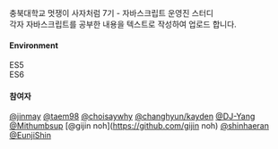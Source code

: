 충북대학교 멋쟁이 사자처럼 7기 - 자바스크립트 운영진 스터디
<br>
각자 자바스크립트를 공부한 내용을 텍스트로 작성하여 업로드 합니다.

#### Environment

ES5
<br>
ES6

#### 참여자

[@jinmay](https://github.com/jinmay)
[@taem98](https://github.com/taem98)
[@choisaywhy](https://github.com/choisaywhy)
[@changhyun/kayden](https://github.com/changhyun/kayden)
[@DJ-Yang](https://github.com/DJ-Yang)
[@Mithumbsup](https://github.com/Mithumbsup)
[@gijin noh](https://github.com/gijin noh)
[@shinhaeran](https://github.com/shinhaeran)
[@EunjiShin](https://github.com/EunjiShin)
